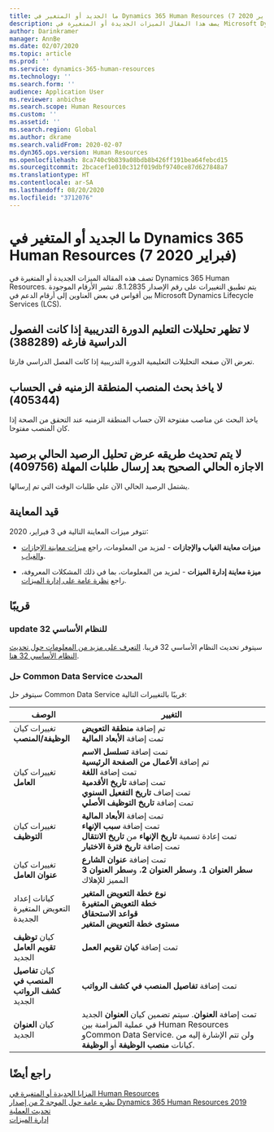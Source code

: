 ```yaml
---
title: ما الجديد أو المتغير في Dynamics 365 Human Resources (7 فبراير 2020)
description: يصف هذا المقال الميزات الجديدة أو المتغيرة في Microsoft Dynamics 365 Human Resources لإصدار 7 فبراير 2020.
author: Darinkramer
manager: AnnBe
ms.date: 02/07/2020
ms.topic: article
ms.prod: ''
ms.service: dynamics-365-human-resources
ms.technology: ''
ms.search.form: ''
audience: Application User
ms.reviewer: anbichse
ms.search.scope: Human Resources
ms.custom: ''
ms.assetid: ''
ms.search.region: Global
ms.author: dkrame
ms.search.validFrom: 2020-02-07
ms.dyn365.ops.version: Human Resources
ms.openlocfilehash: 8ca740c9b839a08bdb8b426ff191bea64febcd15
ms.sourcegitcommit: 2bcacef1e010c312f019dbf9740ce87d627848a7
ms.translationtype: HT
ms.contentlocale: ar-SA
ms.lasthandoff: 08/20/2020
ms.locfileid: "3712076"
---
```

# <a name="whats-new-or-changed-in-dynamics-365-human-resources-february-7-2020"></a>ما الجديد أو المتغير في Dynamics 365 Human Resources (7 فبراير 2020)

تصف هذه المقالة الميزات الجديدة أو المتغيرة في Dynamics 365 Human Resources. يتم تطبيق التغييرات على رقم الإصدار 8.1.2835. تشير الأرقام الموجودة بين أقواس في بعض العناوين إلى أرقام الدعم في Microsoft Dynamics Lifecycle Services (LCS).

## <a name="learning-analytics-doesnt-show-the-course-if-the-classroom-is-blank-388289"></a>لا تظهر تحليلات التعليم الدورة التدريبية إذا كانت الفصول الدراسية فارغه (388289)

تعرض الآن صفحه التحليلات التعليمية الدورة التدريبية إذا كانت الفصل الدراسي فارغا.

## <a name="position-lookup-doesnt-take-the-time-zone-into-account-405344"></a>لا ياخذ بحث المنصب المنطقة الزمنيه في الحساب (405344)

ياخذ البحث عن مناصب مفتوحة الآن حساب المنطقة الزمنيه عند التحقق من الصحة إذا كان المنصب مفتوحا.

## <a name="current-balance-analysis-view-doesnt-update-with-the-correct-current-leave-balance-after-submitting-time-off-requests-409756"></a>لا يتم تحديث طريقه عرض تحليل الرصيد الحالي برصيد الاجازه الحالي الصحيح بعد إرسال طلبات المهلة (409756)

يشتمل الرصيد الحالي الآن علي طلبات الوقت التي تم إرسالها.

## <a name="in-preview"></a>قيد المعاينة

تتوفر ميزات المعاينة التالية في 3 فبراير، 2020:

- **ميزات معاينة الغياب والإجازات** - لمزيد من المعلومات، راجع [ميزات معاينة الإجازات والغياب](hr-leave-and-absence-overview.md?leave-and-absence-preview-features).

- **ميزة معاينة إدارة الميزات** - لمزيد من المعلومات، بما في ذلك المشكلات المعروفة، راجع [نظرة عامة على إدارة الميزات](hr-benefits-management-overview.md).

## <a name="coming-soon"></a>قريبًا

### <a name="platform-update-32"></a>update 32 للنظام الأساسي 

سيتوفر تحديث النظام الأساسي 32 قريبا. [التعرف على مزيد من المعلومات حول تحديث النظام الأساسي 32 هنا](https://docs.microsoft.com/dynamics365/fin-ops-core/dev-itpro/get-started/whats-new-platform-update-32).

### <a name="updated-common-data-service-solution"></a>حل Common Data Service المحدث

سيتوفر حل Common Data Service قريبًا بالتغييرات التالية:

| ‏‏الوصف | التغيير |
| ----------------------------------------- | --- |
| تغييرات كيان **الوظيفة/المنصب** | تم إضافة **منطقة التعويض**</br>تمت إضافة **الأبعاد المالية** |
| تغييرات كيان **العامل** | تمت إضافة **تسلسل الاسم**</br>تم إضافة **الأعمال من الصفحة الرئيسية**</br>تمت إضافة **اللغة**</br>تمت إضافة **تاريخ الأقدمية**</br>تمت إضاف **تاريخ التفعيل السنوي**</br>تمت إضافة **تاريخ التوظيف الأصلي** |
| تغييرات كيان **التوظيف** | تمت إضافة **الأبعاد المالية**</br>تمت إضافة **سبب الإنهاء**</br>تمت إعادة تسمية **تاريخ الإنهاء** من **تاريخ الانتقال**</br>تمت إضافة **تاريخ فترة الاختبار** |
| تغييرات كيان **عنوان العامل** | تمت إضافة **عنوان الشارع**</br>**سطر العنوان 1**، و**سطر العنوان 2**، و**سطر العنوان 3** المميز للإهلاك |
| كيانات إعداد التعويض المتغيرة الجديدة | **نوع خطة التعويض المتغير**</br>**خطة التعويض المتغيرة**</br>**قواعد الاستحقاق**</br>**مستوى خطة التعويض المتغير** |
| كيان **توظيف تقويم العامل** الجديد | تمت إضافة **كيان تقويم العمل** |
| كيان **تفاصيل المنصب في كشف الرواتب** الجديد | تمت إضافة **تفاصيل المنصب في كشف الرواتب** |
| كيان **العنوان** الجديد | تمت إضافة **العنوان**. سيتم تضمين كيان **العنوان** الجديد في عملية المزامنة بين Human Resources وCommon Data Service. ولن تتم الإشارة إليه من كيانات **منصب الوظيفة** أو **الوظيفة**. |

## <a name="see-also"></a>راجع أيضًا

[المزايا الجديدة أو المتغيرة في Human Resources](hr-admin-whats-new.md)</br>
[نظره عامة حول الموجة 2 من إصدار Dynamics 365 Human Resources  2019](https://docs.microsoft.com/dynamics365-release-plan/2019wave2/dynamics365-human-resources/)</br>
[تحديث العملية](hr-admin-setup-update-process.md)</br>
[إدارة الميزات](hr-admin-manage-features.md)